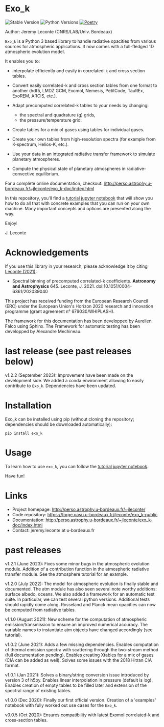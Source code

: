 # Exo_k

![Stable Version](https://img.shields.io/pypi/v/exo_k?label=stable)
![Python Versions](https://img.shields.io/pypi/pyversions/exo_k)
[![Poetry](https://img.shields.io/endpoint?url=https://python-poetry.org/badge/v0.json)](https://python-poetry.org/)

Author: Jeremy Leconte (CNRS/LAB/Univ. Bordeaux)

`Exo_k` is a Python 3 based library to handle radiative opacities from various sources for atmospheric applications.
It now comes with a full-fledged 1D atmospheric evolution model.

It enables you to:

* Interpolate efficiently and easily in correlated-k and cross section tables.
* Convert easily correlated-k and cross section tables from one format to another
  (hdf5, LMDZ GCM, Exomol, Nemesis, PetitCode, TauREx, ExoREM, ARCIS, etc.).
* Adapt precomputed correlated-k tables to your needs by changing:

  * the spectral and quadrature (g) grids,
  * the pressure/temperature grid.
* Create tables for a mix of gases using tables for individual gases.
* Create your own tables from high-resolution spectra (for example from K-spectrum, Helios-K, etc.).
* Use your data in an integrated radiative transfer framework to simulate planetary atmospheres.
* Compute the physical state of planetary atmospheres in radiative-convective equilibrium.
  
For a complete online documentation, checkout:
http://perso.astrophy.u-bordeaux.fr/~jleconte/exo_k-doc/index.html

In this repository, you'll find a [tutorial jupyter notebook](https://forge.oasu.u-bordeaux.fr/jleconte/exo_k-public/-/blob/public/tutorials/tutorial-exo_k.ipynb) that will show you how to do all that
with concrete examples that you can run on your own machine. Many important concepts and options are
presented along the way.

Enjoy!

J. Leconte

# Acknowledgements

If you use this library in your research, please acknowledge it by citing
[Leconte (2021)](https://ui.adsabs.harvard.edu/abs/2021A%26A...645A..20L/abstract):

  * Spectral binning of precomputed correlated-k coefficients. **Astronomy and Astrophysics** 645. Leconte, J. 2021. doi:10.1051/0004-6361/202039040

This project has received funding from the European Research Council (ERC)
under the European Union's Horizon 2020 research and innovation programme
(grant agreement n° 679030/WHIPLASH).

The framework for this documentation has been developped by Aurelien Falco using Sphinx.
The Framework for automatic testing has been developped by Alexandre Mechineau. 

# last release (see past releases below)

v1.2.2 (September 2023): Improvement have been made on the development side. We added a conda environment allowing 
to easily contribute to `Exo_k`. Dependencies have been updated.

# Installation

Exo_k can be installed using pip (without cloning the repository;
dependencies should be downloaded automatically):
```shell
pip install exo_k
```

# Usage

To learn how to use `exo_k`, you can follow the [tutorial jupyter notebook](https://forge.oasu.u-bordeaux.fr/jleconte/exo_k-public/-/blob/public/tutorial-exo_k.ipynb).

Have fun!

# Links

* Project homepage: http://perso.astrophy.u-bordeaux.fr/~jleconte/
* Code repository: https://forge.oasu.u-bordeaux.fr/jleconte/exo_k-public
* Documentation: http://perso.astrophy.u-bordeaux.fr/~jleconte/exo_k-doc/index.html
* Contact: jeremy.leconte at u-bordeaux.fr


# past releases

v1.2.1 (June 2023):  Fixes some minor bugs in the atmospheric evolution module.
Addition of a contribution function in the atmospheric radiative transfer module.
See the atmosphere tutorial for an example.

v1.2.0 (July 2022): The model for atmospheric evolution is finally stable and documented.
The atm module has also seen several note worthy additions: surface albedo, oceans. 
We also added a framework for an automatic test suite. In particular, we can test several python versions. Additional tests should rapidly come along.
Rosseland and Planck mean opacities can now be computed from radiative tables. 

v1.1.0 (August 2021): New scheme for the computation of atmospheric emission/transmission
to ensure an improved numerical accuracy. The variable names to instantiate atm objects have
changed accordingly (see tutorial). 

v1.0.2 (June 2021): Adds a few missing dependencies. Enables computation of thermal
emission spectra with scattering through the two-stream method (full documentation pending). 
Enables creating Xtables for a mix of gases (CIA can be added as well). Solves some issues
with the 2018 Hitran CIA format.

v1.0.1 (Jan 2021): Solves a binary/string conversion issue introduced by version 3 of h5py.
Enables linear interpolation in pressure (default is log). Enables creation of
empty tables to be filled later and extension of the spectral range of existing tables. 

v1.0.0 (Dec 2020): Finally our first official version. Creation of a
'examples' notebook with fully worked out use cases for the `Exo_k`. 

v0.0.5 (Oct 2020): Ensures compatibility with latest Exomol correlated-k and cross-section tables.